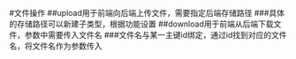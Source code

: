 #文件操作
##upload用于前端向后端上传文件，需要指定后端存储路径
###具体的存储路径可以新建子类型，根据功能设置
##download用于前端从后端下载文件，参数中需要传入文件名
###文件名与某一主键id绑定，通过id找到对应的文件名，将文件名作为参数传入